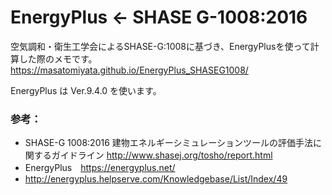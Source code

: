 # EnergyPlus <- SHASE G-1008:2016

空気調和・衛生工学会によるSHASE-G:1008に基づき、EnergyPlusを使って計算した際のメモです。
https://masatomiyata.github.io/EnergyPlus_SHASEG1008/

EnergyPlus は Ver.9.4.0 を使います。



### 参考：
+ SHASE-G 1008:2016  建物エネルギーシミュレーションツールの評価手法に関するガイドライン http://www.shasej.org/tosho/report.html
+ EnergyPlus　https://energyplus.net/
+ http://energyplus.helpserve.com/Knowledgebase/List/Index/49
